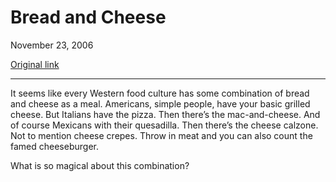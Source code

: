Bread and Cheese
================

November 23, 2006

[Original link](http://www.aaronsw.com/weblog/breadandcheese)

* * * * *

It seems like every Western food culture has some combination of bread
and cheese as a meal. Americans, simple people, have your basic grilled
cheese. But Italians have the pizza. Then there’s the mac-and-cheese.
And of course Mexicans with their quesadilla. Then there’s the cheese
calzone. Not to mention cheese crepes. Throw in meat and you can also
count the famed cheeseburger.

What is so magical about this combination?
